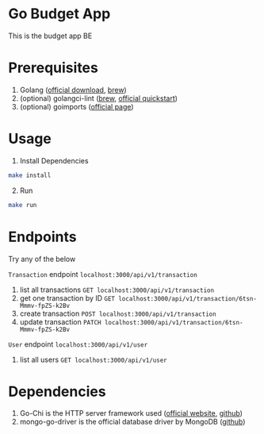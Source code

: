 # Go Budget App

This is the budget app BE

# Prerequisites

1. Golang ([official download](https://go.dev/dl/), [brew](https://formulae.brew.sh/formula/go))
2. (optional) golangci-lint ([brew](https://formulae.brew.sh/formula/golangci-lint),
[official quickstart](https://golangci-lint.run/welcome/quick-start/))
3. (optional) goimports ([official page](https://pkg.go.dev/golang.org/x/tools/cmd/goimports))

# Usage

1. Install Dependencies
```bash
make install
```

2. Run
```bash
make run
```

# Endpoints
Try any of the below

`Transaction` endpoint `localhost:3000/api/v1/transaction`
1. list all transactions `GET localhost:3000/api/v1/transaction`
2. get one transaction by ID `GET localhost:3000/api/v1/transaction/6tsn-Mmmv-fpZS-k2Bv`
3. create transaction `POST localhost:3000/api/v1/transaction`
4. update transaction `PATCH localhost:3000/api/v1/transaction/6tsn-Mmmv-fpZS-k2Bv`

`User` endpoint `localhost:3000/api/v1/user`
1. list all users `GET localhost:3000/api/v1/user`

# Dependencies

1. Go-Chi is the HTTP server framework used ([official website](https://go-chi.io/#/README),
[github](https://github.com/go-chi/chi))
2. mongo-go-driver is the official database driver by MongoDB ([github](https://github.com/mongodb/mongo-go-driver))

